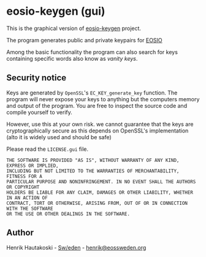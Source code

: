 
# eosio-keygen (gui)

This is the graphical version of [eosio-keygen](https://github.com/eosswedenorg/eosio-keygen) project.

The program generates public and private keypairs for [EOSIO](https://eos.io/)

Among the basic functionality the program can also search for keys containing specific words also know as _vanity keys_.

## Security notice

Keys are generated by `OpenSSL`'s `EC_KEY_generate_key` function. The program will
never expose your keys to anything but the computers memory and output of the
program. You are free to inspect the source code and compile yourself to verify.

However, use this at your own risk. we cannot guarantee that the keys are
cryptographically secure as this depends on OpenSSL's implementation (alto it is
widely used and should be safe)

Please read the `LICENSE.gui` file.

```
THE SOFTWARE IS PROVIDED "AS IS", WITHOUT WARRANTY OF ANY KIND, EXPRESS OR IMPLIED,
INCLUDING BUT NOT LIMITED TO THE WARRANTIES OF MERCHANTABILITY, FITNESS FOR A
PARTICULAR PURPOSE AND NONINFRINGEMENT. IN NO EVENT SHALL THE AUTHORS OR COPYRIGHT
HOLDERS BE LIABLE FOR ANY CLAIM, DAMAGES OR OTHER LIABILITY, WHETHER IN AN ACTION OF
CONTRACT, TORT OR OTHERWISE, ARISING FROM, OUT OF OR IN CONNECTION WITH THE SOFTWARE
OR THE USE OR OTHER DEALINGS IN THE SOFTWARE.
```

## Author

Henrik Hautakoski - [Sw/eden](https://eossweden.org/) - [henrik@eossweden.org](mailto:henrik@eossweden.org)
